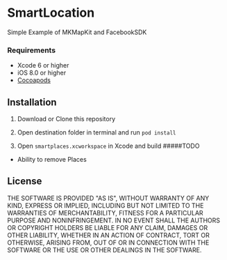 # SmartLocation
Simple Example of MKMapKit and FacebookSDK
### Requirements
* Xcode 6 or higher
* iOS 8.0 or higher
* [Cocoapods](https://cocoapods.org/)

## Installation
1) Download or Clone this repository

2) Open destination folder in terminal and run `pod install`

3) Open `smartplaces.xcworkspace` in Xcode and build
#####TODO
* Ability to remove Places
## License
THE SOFTWARE IS PROVIDED "AS IS", WITHOUT WARRANTY OF ANY KIND, EXPRESS OR
IMPLIED, INCLUDING BUT NOT LIMITED TO THE WARRANTIES OF MERCHANTABILITY,
FITNESS FOR A PARTICULAR PURPOSE AND NONINFRINGEMENT. IN NO EVENT SHALL THE
AUTHORS OR COPYRIGHT HOLDERS BE LIABLE FOR ANY CLAIM, DAMAGES OR OTHER
LIABILITY, WHETHER IN AN ACTION OF CONTRACT, TORT OR OTHERWISE, ARISING FROM,
OUT OF OR IN CONNECTION WITH THE SOFTWARE OR THE USE OR OTHER DEALINGS IN THE
SOFTWARE.
